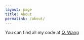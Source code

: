 ```yaml
---
layout: page
title: About
permalink: /about/
---
```


You can find all my code at [Q. Wang](https://github.com/qiuliwang)
